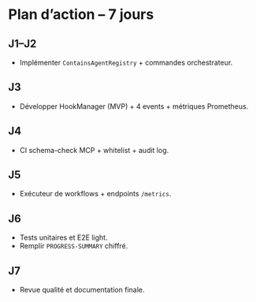 # Plan d’action – 7 jours

## J1–J2

- Implémenter `ContainsAgentRegistry` + commandes orchestrateur.

## J3

- Développer HookManager (MVP) + 4 events + métriques Prometheus.

## J4

- CI schema-check MCP + whitelist + audit log.

## J5

- Exécuteur de workflows + endpoints `/metrics`.

## J6

- Tests unitaires et E2E light.
- Remplir `PROGRESS-SUMMARY` chiffré.

## J7

- Revue qualité et documentation finale.
